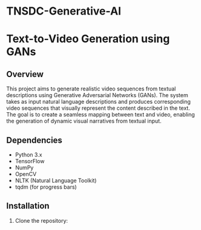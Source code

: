# TNSDC-Generative-AI

# Text-to-Video Generation using GANs

## Overview
This project aims to generate realistic video sequences from textual descriptions using Generative Adversarial Networks (GANs). The system takes as input natural language descriptions and produces corresponding video sequences that visually represent the content described in the text. The goal is to create a seamless mapping between text and video, enabling the generation of dynamic visual narratives from textual input.

## Dependencies
- Python 3.x
- TensorFlow
- NumPy
- OpenCV
- NLTK (Natural Language Toolkit)
- tqdm (for progress bars)

## Installation
1. Clone the repository:
